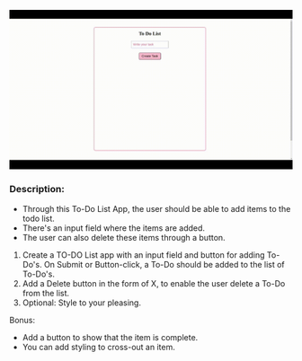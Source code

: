 ![Result](result.gif)

### Description:

- Through this To-Do List App, the user should be able to add items to the todo list.
- There's an input field where the items are added.
- The user can also delete these items through a button.

1. Create a TO-DO List app with an input field and button for adding To-Do's. On Submit or Button-click, a To-Do should be added to the list of To-Do's.
2. Add a Delete button in the form of X, to enable the user delete a To-Do from the list.
3. Optional: Style to your pleasing.

Bonus:

- Add a button to show that the item is complete.
- You can add styling to cross-out an item.
